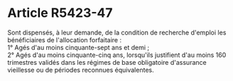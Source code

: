 # Article R5423-47

  
Sont dispensés, à leur demande, de la condition de recherche d'emploi les bénéficiaires de l'allocation forfaitaire :   
1° Agés d'au moins cinquante-sept ans et demi ;   
2° Agés d'au moins cinquante-cinq ans, lorsqu'ils justifient d'au moins 160 trimestres validés dans les régimes de base obligatoire d'assurance vieillesse ou de périodes reconnues équivalentes.